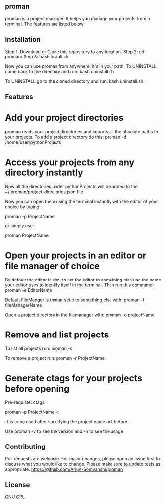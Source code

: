 ## proman 
proman is a project manager. It helps you manage your
projects from a terminal. The features are listed below.

## Installation
Step 1: Download or Clone this repository to any location.
Step 2: cd proman/
Step 3: bash install.sh

Now you can use proman from anywhere, it's in your path.
To UNINSTALL come back to the directory and run: bash uninstall.sh 

To UNINSTALL go to the cloned directory and run: bash uninstall.sh 

## Features

# Add your project directories 
proman reads your project directories and imports all the absolute paths
to your projects. 
To add a project directory do this:
proman -d /home/user/pythonProjects

# Access your projects from any directory instantly
Now all the directories under pythonProjects will be added to the
~/.proman/project-directories.json file. 

Now you can open them using the terminal instantly with the editor of 
your choice by typing:

proman -p ProjectName

or simply use:

proman ProjectName

# Open your projects in an editor or file manager of choice
By default the editor is vim, to set the editor to something else
use the name your editor uses to identify itself in the terminal. 
Then run this command:
proman -e EditorName

Default FileManger is thunar set it to something else with:
proman -f fileManagerName

Open a project directory in the filemanager with:
proman -o projectName

# Remove and list projects
To list all projects run:
proman -s

To remove a project run:
proman -r ProjectName

# Generate ctags for your projects before opening
Pre-requiste: ctags

proman -p ProjectName -t

-t is to be used after specifying the project name not before.

Use proman -v to see the version and -h to see the usage

## Contributing
Pull requests are welcome. For major changes, please open an 
issue first to discuss what you would like to change.
Please make sure to update tests as appropriate.
https://github.com/Arjun-Somvanshi/proman

## License
[GNU GPL](https://www.gnu.org/licenses/)
